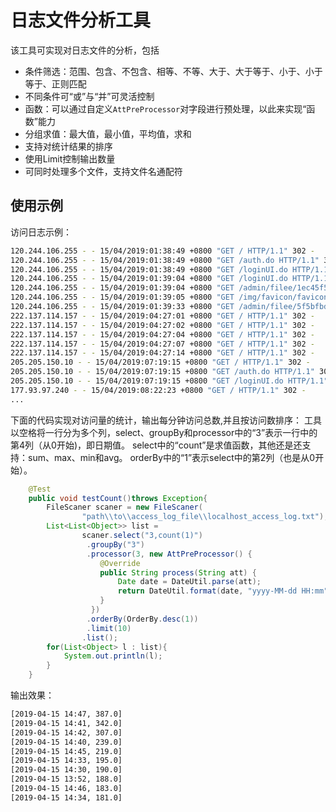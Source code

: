 # 日志文件分析工具 #
该工具可实现对日志文件的分析，包括
- 条件筛选：范围、包含、不包含、相等、不等、大于、大于等于、小于、小于等于、正则匹配
- 不同条件可“或”与“并”可灵活控制
- 函数：可以通过自定义`AttPreProcessor`对字段进行预处理，以此来实现“函数”能力
- 分组求值：最大值，最小值，平均值，求和
- 支持对统计结果的排序
- 使用Limit控制输出数量
- 可同时处理多个文件，支持文件名通配符


## 使用示例 ##
访问日志示例：
```bash
120.244.106.255 - - 15/04/2019:01:38:49 +0800 "GET / HTTP/1.1" 302 -
120.244.106.255 - - 15/04/2019:01:38:49 +0800 "GET /auth.do HTTP/1.1" 302 -
120.244.106.255 - - 15/04/2019:01:38:49 +0800 "GET /loginUI.do HTTP/1.1" 302 -
120.244.106.255 - - 15/04/2019:01:39:04 +0800 "GET /loginUI.do HTTP/1.1" 200 13881
120.244.106.255 - - 15/04/2019:01:39:04 +0800 "GET /admin/filee/1ec45f5bfbd718a0e5b93a9 HTTP/1.1" 200 39735
120.244.106.255 - - 15/04/2019:01:39:05 +0800 "GET /img/favicon/favicon.ico HTTP/1.1" 404 1040
120.244.106.255 - - 15/04/2019:01:39:33 +0800 "GET /admin/filee/5f5bfbd718a0e5b93a9 HTTP/1.1" 200 39735
222.137.114.157 - - 15/04/2019:04:27:01 +0800 "GET / HTTP/1.1" 302 -
222.137.114.157 - - 15/04/2019:04:27:02 +0800 "GET / HTTP/1.1" 302 -
222.137.114.157 - - 15/04/2019:04:27:04 +0800 "GET / HTTP/1.1" 302 -
222.137.114.157 - - 15/04/2019:04:27:07 +0800 "GET / HTTP/1.1" 302 -
222.137.114.157 - - 15/04/2019:04:27:14 +0800 "GET / HTTP/1.1" 302 -
205.205.150.10 - - 15/04/2019:07:19:15 +0800 "GET / HTTP/1.1" 302 -
205.205.150.10 - - 15/04/2019:07:19:15 +0800 "GET /auth.do HTTP/1.1" 302 -
205.205.150.10 - - 15/04/2019:07:19:15 +0800 "GET /loginUI.do HTTP/1.1" 302 -
177.93.97.240 - - 15/04/2019:08:22:23 +0800 "GET / HTTP/1.1" 302 -
...
```
下面的代码实现对访问量的统计，输出每分钟访问总数,并且按访问数排序：
工具以空格将一行分为多个列，select、groupBy和processor中的“3”表示一行中的第4列（从0开始)，即日期值。
select中的“count”是求值函数，其他还是还支持：sum、max、min和avg。
orderBy中的“1”表示select中的第2列（也是从0开始）。
```java
	@Test
	public void testCount()throws Exception{
		FileScaner scaner = new FileScaner(
				"path\\to\\access_log_file\\localhost_access_log.txt");
		List<List<Object>> list = 
				scaner.select("3,count(1)")
				 .groupBy("3")
				 .processor(3, new AttPreProcessor() {
					@Override
					public String process(String att) {
						Date date = DateUtil.parse(att);
						return DateUtil.format(date, "yyyy-MM-dd HH:mm");
					}
				  })
				 .orderBy(OrderBy.desc(1))
				 .limit(10)
				.list();
		for(List<Object> l : list){
			System.out.println(l);
		}
	}

```
输出效果：
```bash
[2019-04-15 14:47, 387.0]
[2019-04-15 14:41, 342.0]
[2019-04-15 14:42, 307.0]
[2019-04-15 14:40, 239.0]
[2019-04-15 14:45, 219.0]
[2019-04-15 14:33, 195.0]
[2019-04-15 14:30, 190.0]
[2019-04-15 13:52, 188.0]
[2019-04-15 14:46, 183.0]
[2019-04-15 14:34, 181.0]
```
